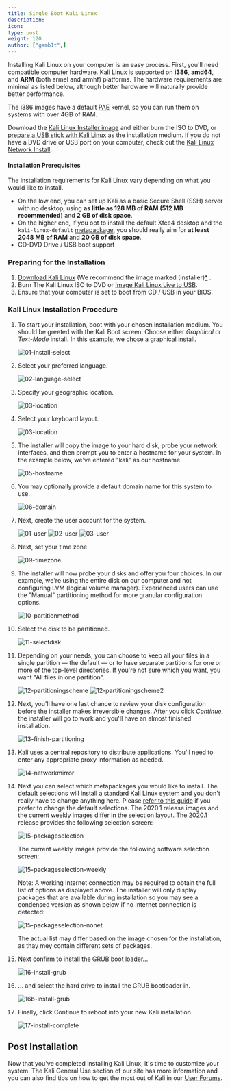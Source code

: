 ```yaml
---
title: Single Boot Kali Linux
description:
icon:
type: post
weight: 120
author: ["gamb1t",]
---
```


Installing Kali Linux on your computer is an easy process. First, you'll need compatible computer hardware. Kali Linux is supported on **i386**, **amd64**, and **ARM** (both armel and armhf) platforms. The hardware requirements are minimal as listed below, although better hardware will naturally provide better performance.

The i386 images have a default [PAE](http://en.wikipedia.org/wiki/Physical_Address_Extension) kernel, so you can run them on systems with over 4GB of RAM. 

Download the [Kali Linux Installer image](/docs/introduction/download-official-kali-linux-images/) and either burn the ISO to DVD, or [prepare a USB stick with Kali Linux](/docs/usb/kali-linux-live-usb-install/) as the installation medium. If you do not have a DVD drive or USB port on your computer, check out the [Kali Linux Network Install](/docs/installation/kali-linux-network-pxe-install/).

#### Installation Prerequisites

The installation requirements for Kali Linux vary depending on what you would like to install.

- On the low end, you can set up Kali as a basic Secure Shell (SSH) server with no desktop, using **as little as 128 MB of RAM (512 MB recommended)** and **2 GB of disk space**.
- On the higher end, if you opt to install the default Xfce4 desktop and the `kali-linux-default` [metapackage](/docs/general-use/metapackages/), you should really aim for **at least 2048 MB of RAM** and **20 GB of disk space**.
- CD-DVD Drive / USB boot support

### Preparing for the Installation

1. [Download Kali Linux](/docs/introduction/download-official-kali-linux-images/) (We recommend the image marked (Installer)[*](/docs/introduction/what-image-to-download/#which-image-to-choose) .
2. Burn The Kali Linux ISO to DVD or [Image Kali Linux Live to USB](/docs/usb/kali-linux-live-usb-install/).
3. Ensure that your computer is set to boot from CD / USB in your BIOS.

### Kali Linux Installation Procedure

1. To start your installation, boot with your chosen installation medium. You should be greeted with the Kali Boot screen. Choose either _Graphical_ or _Text-Mode_ install. In this example, we chose a graphical install.

    ![01-install-select](kali-default-install-18.png)

2. Select your preferred language.

    ![02-language-select](kali-default-install-17.png)

3. Specify your geographic location.

    ![03-location](kali-default-install-16.png)

4. Select your keyboard layout.

    ![03-location](kali-default-install-15.png)

5. The installer will copy the image to your hard disk, probe your network interfaces, and then prompt you to enter a hostname for your system. In the example below, we've entered "kali" as our hostname.

    ![05-hostname](kali-default-install-14.png)

6. You may optionally provide a default domain name for this system to use.

    ![06-domain](kali-default-install-13.png)

7. Next, create the user account for the system.

    ![01-user](kali-user-1.png)
    ![02-user](kali-user-2.png)
    ![03-user](kali-user-3.png)

8. Next, set your time zone.

    ![09-timezone](kali-default-install-11.png)

9. The installer will now probe your disks and offer you four choices. In our example, we're using the entire disk on our computer and not configuring LVM (logical volume manager). Experienced users can use the "Manual" partitioning method for more granular configuration options.

    ![10-partitionmethod](kali-default-install-10.png)

10. Select the disk to be partitioned.

    ![11-selectdisk](kali-default-install-9.png)

11. Depending on your needs, you can choose to keep all your files in a single partition — the default — or to have separate partitions for one or more of the top-level directories. If you're not sure which you want, you want "All files in one partition".

    ![12-partitioningscheme](kali-default-install-8.png)
    ![12-partitioningscheme2](kali-default-install-7.png)

12. Next, you'll have one last chance to review your disk configuration before the installer makes irreversible changes. After you click _Continue_, the installer will go to work and you'll have an almost finished installation.

    ![13-finish-partitioning](kali-default-install-6.png)

13. Kali uses a central repository to distribute applications. You'll need to enter any appropriate proxy information as needed.

    ![14-networkmirror](kali-default-install-5.png)

14. Next you can select which metapackages you would like to install. The default selections will install a standard Kali Linux system and you don't really have to change anything here.
    Please [refer to this guide](/docs/introduction/what-image-to-download/#which-desktop-environment-and-software-collection-to-choose-during-installation) if you prefer to change the default selections.
    The 2020.1 release images and the current weekly images differ in the selection layout.
    The 2020.1 release provides the following selection screen:

    ![15-packageselection](kali-default-packages.png)

    The current weekly images provide the following software selection screen:

    ![15-packageselection-weekly](kali-default-packages-weekly1.png)

    Note: A working Internet connection may be required to obtain the full list of options as displayed above. The installer will only display packages that are available during installation so you may see a condensed version as shown below if no Internet connection is detected:

    ![15-packageselection-nonet](kali-default-packages-nonet.png)

    The actual list may differ based on the image chosen for the installation, as thay mey contain different sets of packages.

15. Next confirm to install the GRUB boot loader...

    ![16-install-grub](kali-default-install-3.png)

16. ... and select the hard drive to install the GRUB bootloader in.

    ![16b-install-grub](kali-default-install-2.png)

17. Finally, click Continue to reboot into your new Kali installation.

    ![17-install-complete](kali-default-install-1.png)

## Post Installation

Now that you've completed installing Kali Linux, it's time to customize your system. The Kali General Use section of our site has more information and you can also find tips on how to get the most out of Kali in our [User Forums](https://forums.kali.org/).
